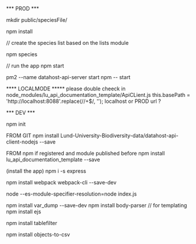 *** PROD ***

mkdir public/speciesFile/

npm install

// create the species list based on the lists module

npm species 

// run the app 
npm start




pm2 --name datahost-api-server start npm -- start



**** LOCALMODE *****
please double cheeck in node_modules/lu_api_documentation_template/ApiCLient.js
        this.basePath = 'http://localhost:8088'.replace(/\/+$/, '');
localhost or PROD url ?



*** DEV ***

npm init


FROM GIT
npm install Lund-University-Biodiversity-data/datahost-api-client-nodejs --save

FROM npm if registered and module published before
npm install lu_api_documentation_template --save

(install the app)
npm i -s express

npm install webpack webpack-cli --save-dev

node --es-module-specifier-resolution=node index.js

npm install var_dump --save-dev
npm install body-parser
// for templating
npm install ejs 


npm install tablefilter

npm install objects-to-csv

